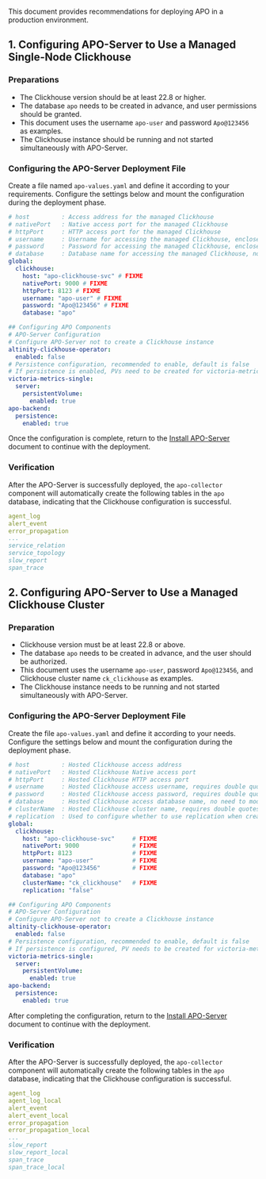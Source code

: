 This document provides recommendations for deploying APO in a production environment.
## 1. Configuring APO-Server to Use a Managed Single-Node Clickhouse

### Preparations
- The Clickhouse version should be at least 22.8 or higher.
- The database `apo` needs to be created in advance, and user permissions should be granted.
- This document uses the username `apo-user` and password `Apo@123456` as examples.
- The Clickhouse instance should be running and not started simultaneously with APO-Server.
### Configuring the APO-Server Deployment File
Create a file named `apo-values.yaml` and define it according to your requirements. Configure the settings below and mount the configuration during the deployment phase.
```yaml
# host         : Access address for the managed Clickhouse
# nativePort   : Native access port for the managed Clickhouse
# httpPort     : HTTP access port for the managed Clickhouse
# username     : Username for accessing the managed Clickhouse, enclosed in double quotes
# password     : Password for accessing the managed Clickhouse, enclosed in double quotes
# database     : Database name for accessing the managed Clickhouse, no need to modify unless necessary, enclosed in double quotes
global:
  clickhouse:
    host: "apo-clickhouse-svc" # FIXME
    nativePort: 9000 # FIXME
    httpPort: 8123 # FIXME
    username: "apo-user" # FIXME
    password: "Apo@123456" # FIXME
    database: "apo"

## Configuring APO Components
# APO-Server Configuration
# Configure APO-Server not to create a Clickhouse instance
altinity-clickhouse-operator:
  enabled: false
# Persistence configuration, recommended to enable, default is false
# If persistence is enabled, PVs need to be created for victoria-metrics and apo-backend based on PVC
victoria-metrics-single:
  server:
    persistentVolume:
      enabled: true
apo-backend:
  persistence: 
    enabled: true
```

Once the configuration is complete, return to the [Install APO-Server](/docs/Installation/APO%20Server.md) document to continue with the deployment.
### Verification
After the APO-Server is successfully deployed, the `apo-collector` component will automatically create the following tables in the `apo` database, indicating that the Clickhouse configuration is successful.
```yaml
agent_log
alert_event
error_propagation
...
service_relation
service_topology
slow_report
span_trace
```

## 2. Configuring APO-Server to Use a Managed Clickhouse Cluster

### Preparation
- Clickhouse version must be at least 22.8 or above.
- The database `apo` needs to be created in advance, and the user should be authorized.
- This document uses the username `apo-user`, password `Apo@123456`, and Clickhouse cluster name `ck_clickhouse` as examples.
- The Clickhouse instance needs to be running and not started simultaneously with APO-Server.
### Configuring the APO-Server Deployment File
Create the file `apo-values.yaml` and define it according to your needs. Configure the settings below and mount the configuration during the deployment phase.
```yaml
# host         : Hosted Clickhouse access address
# nativePort   : Hosted Clickhouse Native access port
# httpPort     : Hosted Clickhouse HTTP access port
# username     : Hosted Clickhouse access username, requires double quotes
# password     : Hosted Clickhouse access password, requires double quotes
# database     : Hosted Clickhouse access database name, no need to modify unless necessary, requires double quotes
# clusterName  : Hosted Clickhouse cluster name, requires double quotes
# replication  : Used to configure whether to use replication when creating tables in Clickhouse cluster mode, default is false, requires double quotes
global:
  clickhouse:
    host: "apo-clickhouse-svc"     # FIXME
    nativePort: 9000               # FIXME
    httpPort: 8123                 # FIXME
    username: "apo-user"           # FIXME
    password: "Apo@123456"         # FIXME
    database: "apo"
    clusterName: "ck_clickhouse"   # FIXME
    replication: "false"

## Configuring APO Components
# APO-Server Configuration
# Configure APO-Server not to create a Clickhouse instance
altinity-clickhouse-operator:
  enabled: false
# Persistence configuration, recommended to enable, default is false
# If persistence is configured, PV needs to be created for victoria-metrics and apo-backend according to PVC
victoria-metrics-single:
  server:
    persistentVolume:
      enabled: true
apo-backend:
  persistence: 
    enabled: true
```

After completing the configuration, return to the [Install APO-Server](/docs/Installation/APO%20Server.md) document to continue with the deployment.
### Verification
After the APO-Server is successfully deployed, the `apo-collector` component will automatically create the following tables in the `apo` database, indicating that the Clickhouse configuration is successful.
```yaml
agent_log
agent_log_local
alert_event
alert_event_local
error_propagation
error_propagation_local
...
slow_report
slow_report_local
span_trace
span_trace_local 
```
